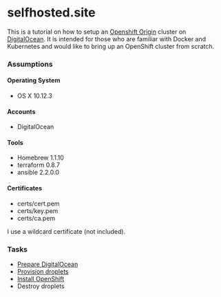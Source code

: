 selfhosted.site
===============

This is a tutorial on how to setup an [Openshift Origin](https://github.com/openshift/origin) cluster on [DigitalOcean](https://digitalocean.com). It is intended for those who are familiar
with Docker and Kubernetes and would like to bring up an OpenShift cluster from scratch.

### Assumptions

#### Operating System

* OS X 10.12.3

#### Accounts

* DigitalOcean

#### Tools

* Homebrew 1.1.10
* terraform 0.8.7
* ansible 2.2.0.0

#### Certificates

* certs/cert.pem
* certs/key.pem
* certs/ca.pem

I use a wildcard certificate (not included).

### Tasks

* [Prepare DigitalOcean](digitalocean/README.md)
* [Provision droplets](terraform/provision.md)
* [Install OpenShift](openshift/README.md)
* Destroy droplets
